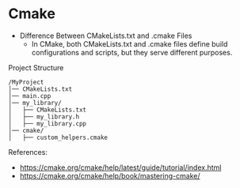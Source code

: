 # Cmake

- Difference Between CMakeLists.txt and .cmake Files
  - In CMake, both CMakeLists.txt and .cmake files define build configurations and scripts, but they serve different purposes.


Project Structure
```
/MyProject
│── CMakeLists.txt
│── main.cpp
│── my_library/
│   ├── CMakeLists.txt
│   ├── my_library.h
│   ├── my_library.cpp
│── cmake/
│   ├── custom_helpers.cmake
```


References:

- https://cmake.org/cmake/help/latest/guide/tutorial/index.html
- https://cmake.org/cmake/help/book/mastering-cmake/

